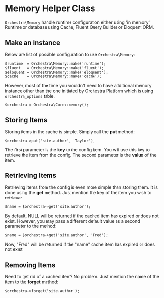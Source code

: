 # Memory Helper Class

`Orchestra\Memory` handle runtime configuration either using 'in memory' Runtime or database using Cache, Fluent Query Builder or Eloquent ORM.

## Make an instance

Below are list of possible configuration to use `Orchestra\Memory`:

	$runtime  = Orchestra\Memory::make('runtime');
	$fluent   = Orchestra\Memory::make('fluent');
	$eloquent = Orchestra\Memory::make('eloquent'); 
	$cache    = Orchestra\Memory::make('cache');

However, most of the time you wouldn't need to have additional memory instance other than the one initiated by Orchestra Platform which is using `orchestra_options` table.

	$orchestra = Orchestra\Core::memory();

## Storing Items

Storing items in the cache is simple. Simply call the **put** method:

	$orchestra->put('site.author', 'Taylor');

The first parameter is the **key** to the config item. You will use this key to retrieve the item from the config. The second parameter is the **value** of the item. 

## Retrieving Items

Retrieving items from the config is even more simple than storing them. It is done using the **get** method. Just mention the key of the item you wish to retrieve:

	$name = $orchestra->get('site.author');

By default, NULL will be returned if the cached item has expired or does not exist. However, you may pass a different default value as a second parameter to the method:

	$name = $orchestra->get('site.author', 'Fred');

Now, "Fred" will be returned if the "name" cache item has expired or does not exist.

## Removing Items

Need to get rid of a cached item? No problem. Just mention the name of the item to the **forget** method:

	$orchestra->forget('site.author');
